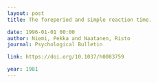 ```yaml
---
layout: post
title: The foreperiod and simple reaction time.

date: 1996-01-01 00:00
author: Niemi, Pekka and Naatanen, Risto
journal: Psychological Bulletin

link: https://doi.org/10.1037/h0083759

year: 1981
---
```



